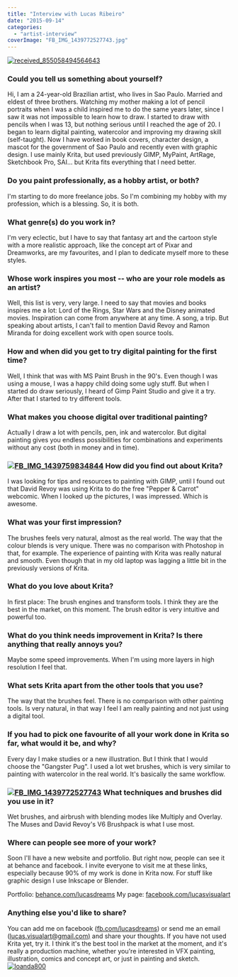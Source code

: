 ```yaml
---
title: "Interview with Lucas Ribeiro"
date: "2015-09-14"
categories: 
  - "artist-interview"
coverImage: "FB_IMG_1439772527743.jpg"
---
```


[![received_855058494564643](/images/posts/2015/received_855058494564643.jpeg)](/images/posts/2015/received_855058494564643.jpeg)

### Could you tell us something about yourself?

Hi, I am a 24-year-old Brazilian artist, who lives in Sao Paulo. Married and eldest of three brothers. Watching my mother making a lot of pencil portraits when I was a child inspired me to do the same years later, since I saw it was not impossible to learn how to draw. I started to draw with pencils when I was 13, but nothing serious until I reached the age of 20. I began to learn digital painting, watercolor and improving my drawing skill (self-taught). Now I have worked in book covers, character design, a mascot for the government of Sao Paulo and recently even with graphic design. I use mainly Krita, but used previously GIMP, MyPaint, ArtRage, Sketchbook Pro, SAI... but Krita fits everything that I need better.

### Do you paint professionally, as a hobby artist, or both?

I'm starting to do more freelance jobs. So I'm combining my hobby with my profession, which is a blessing. So, it is both.

### What genre(s) do you work in?

I'm very eclectic, but I have to say that fantasy art and the cartoon style with a more realistic approach, like the concept art of Pixar and Dreamworks, are my favourites, and I plan to dedicate myself more to these styles.

### Whose work inspires you most -- who are your role models as an artist?

Well, this list is very, very large. I need to say that movies and books inspires me a lot: Lord of the Rings, Star Wars and the Disney animated movies. Inspiration can come from anywhere at any time. A song, a trip. But speaking about artists, I can't fail to mention David Revoy and Ramon Miranda for doing excellent work with open source tools.

### How and when did you get to try digital painting for the first time?

Well, I think that was with MS Paint Brush in the 90's. Even though I was using a mouse, I was a happy child doing some ugly stuff. But when I started do draw seriously, I heard of Gimp Paint Studio and give it a try. After that I started to try different tools.

### What makes you choose digital over traditional painting?

Actually I draw a lot with pencils, pen, ink and watercolor. But digital painting gives you endless possibilities for combinations and experiments without any cost (both in money and in time).

### [![FB_IMG_1439759834844](/images/posts/2015/FB_IMG_1439759834844.jpg)](/images/posts/2015/FB_IMG_1439759834844.jpg) How did you find out about Krita?

I was looking for tips and resources to painting with GIMP, until I found out that David Revoy was using Krita to do the free "Pepper & Carrot" webcomic. When I looked up the pictures, I was impressed. Which is awesome.

### What was your first impression?

The brushes feels very natural, almost as the real world. The way that the colour blends is very unique. There was no comparison with Photoshop in that, for example. The experience of painting with Krita was really natural and smooth. Even though that in my old laptop was lagging a little bit in the previously versions of Krita.

### What do you love about Krita?

In first place: The brush engines and transform tools. I think they are the best in the market, on this moment. The brush editor is very intuitive and powerful too.

### What do you think needs improvement in Krita? Is there anything that really annoys you?

Maybe some speed improvements. When I'm using more layers in high resolution I feel that.

### What sets Krita apart from the other tools that you use?

The way that the brushes feel. There is no comparison with other painting tools. Is very natural, in that way I feel I am really painting and not just using a digital tool.

### If you had to pick one favourite of all your work done in Krita so far, what would it be, and why?

Every day I make studies or a new illustration. But I think that I would choose the "Gangster Pug". I used a lot wet brushes, which is very similar to painting with watercolor in the real world. It's basically the same workflow.

### [![FB_IMG_1439772527743](/images/posts/2015/FB_IMG_1439772527743.jpg)](/images/posts/2015/FB_IMG_1439772527743.jpg) What techniques and brushes did you use in it?

Wet brushes, and airbrush with blending modes like Multiply and Overlay. The Muses and David Revoy's V6 Brushpack is what I use most.

### Where can people see more of your work?

Soon I'll have a new website and portfolio. But right now, people can see it at behance and facebook. I invite everyone to visit me at these links, especially because 90% of my work is done in Krita now. For stuff like graphic design I use Inkscape or Blender.

Portfolio: [behance.com/lucasdreams](http://behance.com/lucasdreams) My page: [facebook.com/lucasvisualart](http://facebook.com/lucasvisualart)

### Anything else you'd like to share?

You can add me on facebook ([fb.com/lucasdreams](http://fb.com/lucasdreams)) or send me an email ([lucas.visualart@gmail.com)](mailto:lucas.visualart@gmail.com) and share your thoughts. If you have not used Krita yet, try it. I think it's the best tool in the market at the moment, and it's really a production machine, whether you're interested in VFX painting, illustration, comics and concept art, or just in painting and sketch.[![loanda800](/images/posts/2015/loanda800.png)](/images/posts/2015/loanda800.png)
